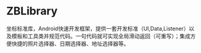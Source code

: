 # ZBLibrary
坐标标准库，Android快速开发框架，提供一套开发标准（UI,Data,Listener）以及模板和工具类并规范代码。一句代码就可实现全局滑动返回（可重写）；集成方便快捷的照片选择器、日期选择器、地址选择器等。
